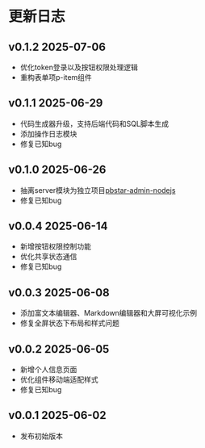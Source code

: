 # 更新日志

## v0.1.2 2025-07-06

- 优化token登录以及按钮权限处理逻辑
- 重构表单项p-item组件

## v0.1.1 2025-06-29

- 代码生成器升级，支持后端代码和SQL脚本生成
- 添加操作日志模块
- 修复已知bug

## v0.1.0 2025-06-26

- 抽离server模块为独立项目[pbstar-admin-nodejs](https://github.com/pbstar/pbstar-admin-nodejs)
- 修复已知bug

## v0.0.4 2025-06-14

- 新增按钮权限控制功能
- 优化共享状态通信
- 修复已知bug

## v0.0.3 2025-06-08

- 添加富文本编辑器、Markdown编辑器和大屏可视化示例
- 修复全屏状态下布局和样式问题

## v0.0.2 2025-06-05

- 新增个人信息页面
- 优化组件移动端适配样式
- 修复已知bug

## v0.0.1 2025-06-02

- 发布初始版本
